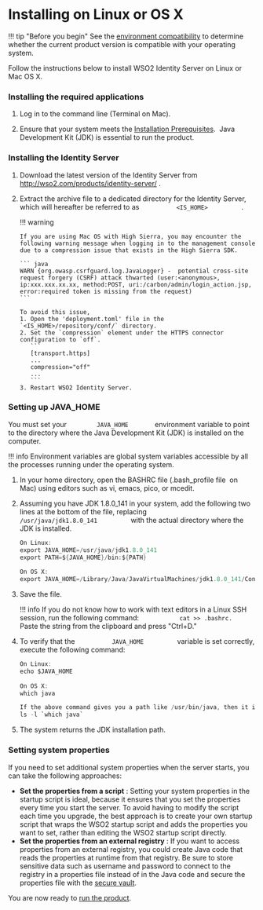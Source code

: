 # Installing on Linux or OS X

!!! tip "Before you begin"
    See the [environment compatibility](../../setup/environment-compatibility)
    to determine whether the current product version is compatible with your operating system.
    

Follow the instructions below to install WSO2 Identity Server on Linux
or Mac OS X.

### Installing the required applications

1.  Log in to the command line (Terminal on Mac).

2.  Ensure that your system meets the [Installation Prerequisites](../../setup/installation-prerequisites).  Java Development Kit
    (JDK) is essential to run the product.

### Installing the Identity Server

1.  Download the latest version of the Identity Server from
    <http://wso2.com/products/identity-server/> .
2.  Extract the archive file to a dedicated directory for the Identity
    Server, which will hereafter be referred to as
    `           <IS_HOME>          ` .

    !!! warning
    
        If you are using Mac OS with High Sierra, you may encounter the
        following warning message when logging in to the management console
        due to a compression issue that exists in the High Sierra SDK.
    
        ``` java
        WARN {org.owasp.csrfguard.log.JavaLogger} -  potential cross-site request forgery (CSRF) attack thwarted (user:<anonymous>, ip:xxx.xxx.xx.xx, method:POST, uri:/carbon/admin/login_action.jsp, error:required token is missing from the request)
        ```
    
        To avoid this issue, 
        1. Open the 'deployment.toml' file in the `<IS_HOME>/repository/conf/` directory.
        2. Set the `compression` element under the HTTPS connector configuration to `off`.
           ```
           [transport.https]
           ...
           compression="off"
           ...           
           ```
        3. Restart WSO2 Identity Server.
    

### Setting up JAVA_HOME

You must set your `         JAVA_HOME        ` environment variable to
point to the directory where the Java Development Kit (JDK) is installed
on the computer.

!!! info
    Environment variables are global system variables accessible by all the processes running under the operating system.

1.  In your home directory, open the BASHRC file (.bash\_profile file 
    on Mac) using editors such as vi, emacs, pico, or mcedit.
2.  Assuming you have JDK 1.8.0\_141 in your system, add the following
    two lines at the bottom of the file, replacing
    `           /usr/java/jdk1.8.0_141          ` with the actual
    directory where the JDK is installed.

    ``` java
    On Linux:
    export JAVA_HOME=/usr/java/jdk1.8.0_141
    export PATH=${JAVA_HOME}/bin:${PATH}
     
    On OS X:
    export JAVA_HOME=/Library/Java/JavaVirtualMachines/jdk1.8.0_141/Contents/Home
    ```

3.  Save the file.

    !!! info
        If you do not know how to work with text editors in a Linux SSH session, run the following command: `            cat >> .bashrc.           ` Paste the string from the clipboard and press "Ctrl+D."

4.  To verify that the `           JAVA_HOME          ` variable is set
    correctly, execute the following command:

    ``` java
    On Linux:
    echo $JAVA_HOME
         
    On OS X:
    which java

    If the above command gives you a path like /usr/bin/java, then it is a symbolic link to the real location. To get the real location, run the following:
    ls -l `which java`
    ```

5.  The system returns the JDK installation path.

### Setting system properties

If you need to set additional system properties when the server starts,
you can take the following approaches:

-   **Set the properties from a script** : Setting your system
    properties in the startup script is ideal, because it ensures that
    you set the properties every time you start the server. To avoid
    having to modify the script each time you upgrade, the best approach
    is to create your own startup script that wraps the WSO2 startup
    script and adds the properties you want to set, rather than editing
    the WSO2 startup script directly.
-   **Set the properties from an external registry** : If you want to
    access properties from an external registry, you could create Java
    code that reads the properties at runtime from that registry. Be
    sure to store sensitive data such as username and password to
    connect to the registry in a properties file instead of in the Java
    code and secure the properties file with the [secure
    vault](../../administer/carbon-secure-vault-implementation).

You are now ready to [run the product](../../setup/running-the-product).

